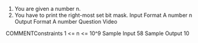 1. You are given a number n.
2. You have to print the right-most set bit mask.
Input Format
A number n
Output Format
A number
Question Video

  COMMENTConstraints
1 <= n <= 10^9
Sample Input
58
Sample Output
10
